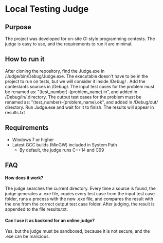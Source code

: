 # Local Testing Judge

## Purpose

The project was developed for on-site OI style programming contests. The judge is easy to use, and the requirements to run it are minimal.

## How to run it

After cloning the repository, find the Judge.exe in /Judge/bin/Debug/Judge.exe. The executable doesn't have to be in the project to run on tests, but we will consider it inside /Debug/ . Add the contestants sources in /Debug/. The input test cases for the problem must be renamed as: "(test_number)-(problem_name).in", and added in /Debug/in/ directory. The output test cases for the problem must be renamed as: "(test_number)-(problem_name).ok", and added in /Debug/out/ directory. Run Judge.exe and wait for it to finish. The results will appear in results.txt

## Requirements 

* Windows 7 or higher
* Latest GCC builds (MinGW) included in System Path
  * By default, the judge runs C++14 and C99

## FAQ

#### How does it work?

The judge searches the current directory. Every time a source is found, the judge generates a .exe file, copies every test case from the input test case folder, runs a process with the new .exe file, and compares the result with the one from the correct output test case folder. After judging, the result is appended to the file results.txt.

#### Can I use it as backend for an online judge?

Yes, but the judge must be sandboxed, because it is not secure, and the .exe can be malicious.
